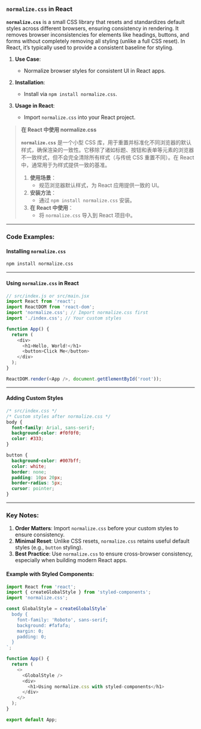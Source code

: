 ### `normalize.css` in React  

**`normalize.css`** is a small CSS library that resets and standardizes default styles across different browsers, ensuring consistency in rendering. It removes browser inconsistencies for elements like headings, buttons, and forms without completely removing all styling (unlike a full CSS reset). In React, it’s typically used to provide a consistent baseline for styling.  

1. **Use Case**:  
   - Normalize browser styles for consistent UI in React apps.  

2. **Installation**:  
   - Install via `npm install normalize.css`.  

3. **Usage in React**:  
   - Import `normalize.css` into your React project.  

> **在 React 中使用 normalize.css**  
>
> <audio src="C:\Users\10691\Downloads\`normalize.css`.mp3"></audio>
>
> **`normalize.css`** 是一个小型 CSS 库，用于重置并标准化不同浏览器的默认样式，确保渲染的一致性。它移除了诸如标题、按钮和表单等元素的浏览器不一致样式，但不会完全清除所有样式（与传统 CSS 重置不同）。在 React 中，通常用于为样式提供一致的基准。  
>
> 1. **使用场景**：  
>    - 规范浏览器默认样式，为 React 应用提供一致的 UI。  
> 2. **安装方法**：  
>    - 通过 `npm install normalize.css` 安装。  
> 3. **在 React 中使用**：  
>    - 将 `normalize.css` 导入到 React 项目中。  

---

### Code Examples:

#### **Installing `normalize.css`**
```bash
npm install normalize.css
```

---

#### **Using `normalize.css` in React**
```javascript
// src/index.js or src/main.jsx
import React from 'react';
import ReactDOM from 'react-dom';
import 'normalize.css'; // Import normalize.css first
import './index.css'; // Your custom styles

function App() {
  return (
    <div>
      <h1>Hello, World!</h1>
      <button>Click Me</button>
    </div>
  );
}

ReactDOM.render(<App />, document.getElementById('root'));
```

---

#### **Adding Custom Styles**
```css
/* src/index.css */
/* Custom styles after normalize.css */
body {
  font-family: Arial, sans-serif;
  background-color: #f0f0f0;
  color: #333;
}

button {
  background-color: #007bff;
  color: white;
  border: none;
  padding: 10px 20px;
  border-radius: 5px;
  cursor: pointer;
}
```

---

### Key Notes:  
1. **Order Matters**: Import `normalize.css` before your custom styles to ensure consistency.  
2. **Minimal Reset**: Unlike CSS resets, `normalize.css` retains useful default styles (e.g., `button` styling).  
3. **Best Practice**: Use `normalize.css` to ensure cross-browser consistency, especially when building modern React apps.  

#### Example with Styled Components:
```javascript
import React from 'react';
import { createGlobalStyle } from 'styled-components';
import 'normalize.css';

const GlobalStyle = createGlobalStyle`
  body {
    font-family: 'Roboto', sans-serif;
    background: #fafafa;
    margin: 0;
    padding: 0;
  }
`;

function App() {
  return (
    <>
      <GlobalStyle />
      <div>
        <h1>Using normalize.css with styled-components</h1>
      </div>
    </>
  );
}

export default App;
```